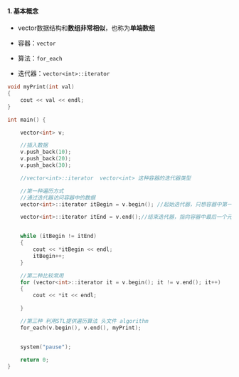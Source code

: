 <!--
 * @Author: 15868707168@163.com 15868707168@163.com
 * @Date: 2023-03-29 15:20:50
 * @LastEditors: 15868707168@163.com 15868707168@163.com
 * @LastEditTime: 2023-03-29 17:17:02
 * @FilePath: \CPlusPlusLessons\STL\容器\1.vector.md
 * @Description: 这是默认设置,请设置`customMade`, 打开koroFileHeader查看配置 进行设置: https://github.com/OBKoro1/koro1FileHeader/wiki/%E9%85%8D%E7%BD%AE
-->

#### 1. 基本概念
+ vector数据结构和**数组非常相似**，也称为**单端数组**


+ 容器：`vector`
+ 算法：`for_each`
+ 迭代器：`vector<int>::iterator`

```C++
void myPrint(int val)
{
	cout << val << endl;
}

int main() {

	vector<int> v;

	//插入数据
	v.push_back(10);
	v.push_back(20);
	v.push_back(30);

	//vector<int>::iterator  vector<int> 这种容器的迭代器类型

	//第一种遍历方式
	//通过迭代器访问容器中的数据
	vector<int>::iterator itBegin = v.begin(); //起始迭代器，只想容器中第一个元素

	vector<int>::iterator itEnd = v.end();//结束迭代器，指向容器中最后一个元素的下一个位置


	while (itBegin != itEnd)
	{
		cout << *itBegin << endl;
		itBegin++;
	}

	//第二种比较常用
	for (vector<int>::iterator it = v.begin(); it != v.end(); it++)
	{
		cout << *it << endl;

	}

	//第三种 利用STL提供遍历算法 头文件 algorithm
	for_each(v.begin(), v.end(), myPrint);


	system("pause");

	return 0;
}
```